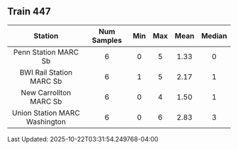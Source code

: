## Train 447

| Station | Num Samples | Min | Max | Mean | Median |
| :-----: | :---------: | :-: | :-: | :--: | :----: |
| Penn Station MARC Sb | 6 | 0 | 5 | 1.33 | 0 |
| BWI Rail Station MARC Sb | 6 | 1 | 5 | 2.17 | 1 |
| New Carrollton MARC Sb | 6 | 0 | 4 | 1.50 | 1 |
| Union Station MARC Washington | 6 | 0 | 6 | 2.83 | 3 |


Last Updated: 2025-10-22T03:31:54.249768-04:00